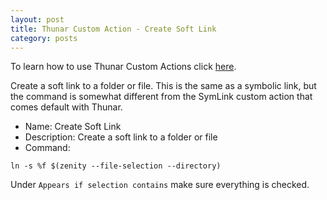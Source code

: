 ```yaml
---
layout: post
title: Thunar Custom Action - Create Soft Link
category: posts
---
```

To learn how to use Thunar Custom Actions click [here](https://birchwell.github.io/posts/thunar-custom-actions-tutorial-convert-video-to-avi/).

Create a soft link to a folder or file. This is the same as a symbolic link, but the command is somewhat different from the SymLink custom action that comes default with Thunar.

* Name: Create Soft Link
* Description: Create a soft link to a folder or file
* Command: 

`ln -s %f $(zenity --file-selection --directory)`

Under `Appears if selection contains` make sure everything is checked.

